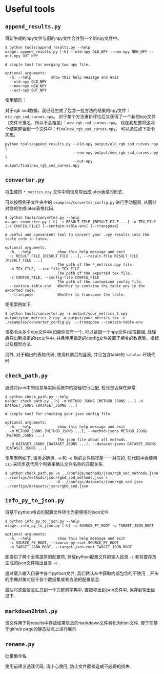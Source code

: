 # Useful tools

## `append_results.py`

将新生成的npy文件与旧的npy文件合并到一个新npy文件中。

```shell
$ python tools/append_results.py --help
usage: append_results.py [-h] --old-npy OLD_NPY --new-npy NEW_NPY --out-npy OUT_NPY

A simple tool for merging two npy file.

optional arguments:
  -h, --help         show this help message and exit
  --old-npy OLD_NPY
  --new-npy NEW_NPY
  --out-npy OUT_NPY
```

使用情形：

对于rgb sod数据，我已经生成了包含一批方法的结果的npy文件：`old_rgb_sod_curves.npy`。
对于某个方法重新评估后又获得了一个新的npy文件（文件不重名，所以不会覆盖）：`new_rgb_sod_curves.npy`。
现在我想要将这两个结果整合到一个文件中：`finalnew_rgb_sod_curves.npy`。
可以通过如下指令实现。

```shell
python tools/append_results.py --old-npy output/old_rgb_sod_curves.npy \
                               --new-npy output/new_rgb_sod_curves.npy \
                               --out-npy output/finalnew_rgb_sod_curves.npy
```


## `converter.py`

将生成的 `*_metrics.npy` 文件中的信息导出成latex表格的形式.

可以按照例子文件夹中的 `examples/converter_config.py` 进行手动配置, 从而针对性的生成latex表格代码.

```shell
$ python tools/converter.py --help
usage: converter.py [-h] -i RESULT_FILE [RESULT_FILE ...] -o TEX_FILE [-c CONFIG_FILE] [--contain-table-env] [--transpose]

A useful and convenient tool to convert your .npy results into the table code in latex.

optional arguments:
  -h, --help            show this help message and exit
  -i RESULT_FILE [RESULT_FILE ...], --result-file RESULT_FILE [RESULT_FILE ...]
                        The path of the *_metrics.npy file.
  -o TEX_FILE, --tex-file TEX_FILE
                        The path of the exported tex file.
  -c CONFIG_FILE, --config-file CONFIG_FILE
                        The path of the customized config file.
  --contain-table-env   Whether to containe the table env in the exported code.
  --transpose           Whether to transpose the table.
```

使用案例如下.

```shell
$ python tools/converter.py -i output/your_metrics_1.npy output/your_metrics_2.npy -o output/your_metrics.tex -c ./examples/converter_config.py  --transpose --contain-table-env
```

该指令从多个npy文件中(如果你仅有一个, 可以紧跟一个npy文件)读取数据, 处理后导出到指定的tex文件中. 并且使用指定的config文件设置了相关的数据集、指标以及模型方法.

另外, 对于输出的表格代码, 使用转置后的竖表, 并且包含table的 `tabular` 环境代码.

## `check_path.py`

通过将json中的信息与实际系统中的路径进行匹配, 检验是否存在异常.

```shell
$ python check_path.py --help
usage: check_path.py [-h] -m METHOD_JSONS [METHOD_JSONS ...] -d DATASET_JSONS [DATASET_JSONS ...]

A simple tool for checking your json config file.

optional arguments:
  -h, --help            show this help message and exit
  -m METHOD_JSONS [METHOD_JSONS ...], --method-jsons METHOD_JSONS [METHOD_JSONS ...]
                        The json file about all methods.
  -d DATASET_JSONS [DATASET_JSONS ...], --dataset-jsons DATASET_JSONS [DATASET_JSONS ...]
```

使用案例如下, 请务必确保, `-m` 和 `-d` 后的文件路径是一一对应的, 在代码中会使用 `zip` 来同步迭代两个列表来确认文件名称的匹配关系.

```shell
$ python check_path.py -m ../configs/methods/json/rgb_sod_methods.json ../configs/methods/json/rgbd_sod_methods.json \
                       -d ../configs/datasets/json/rgb_sod.json ../configs/datasets/json/rgbd_sod.json
```

## `info_py_to_json.py`

将基于python格式的配置文件转化为更便携的json文件.

```shell
$ python info_py_to_json.py --help
usage: info_py_to_json.py [-h] -i SOURCE_PY_ROOT -o TARGET_JSON_ROOT

optional arguments:
  -h, --help            show this help message and exit
  -i SOURCE_PY_ROOT, --source-py-root SOURCE_PY_ROOT
  -o TARGET_JSON_ROOT, --target-json-root TARGET_JSON_ROOT
```

即提供了两个必需提供的配置项, 存放python配置文件的输入目录 `-i` 和将要存放生成的json文件输出目录 `-o` .

通过载入输入目录中各个python文件, 我们默认从中获取内部包含的不使用 `_` 开头的字典对象对应于各个数据集或者方法的配置信息.

最后将这些信息汇总到一个完整的字典中, 直接导出到json文件中, 保存到输出目录下.

## `markdown2html.py`

该文件用于将results中存放结果信息的markdown文件转化为html文件, 便于在基于github page的静态站点上进行展示.

## `rename.py`

批量重命名.

使用前建议通读代码, 请小心使用, 防止文件覆盖造成不必要的损失.
